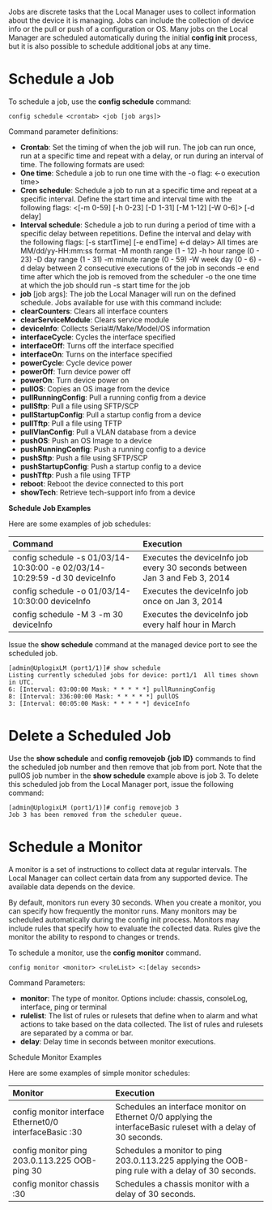 <!-- 5.4 -->

Jobs are discrete tasks that the Local Manager uses to collect information about the device it is managing. Jobs can include the collection of device info or the pull or push of a configuration or OS. Many jobs on the Local Manager are scheduled automatically during the initial **config init** process, but it is also possible to schedule additional jobs at any time.

# Schedule a Job 

To schedule a job, use the **config schedule** command:

```
config schedule <crontab> <job [job args]>
```

Command parameter definitions: 

 - **Crontab**: Set the timing of when the job will run. The job can run once, run at a specific time and repeat with a delay, or run during an interval of time. The following formats are used: 
  - **One time**: Schedule a job to run one time with the -o flag: <-o execution time>
  - **Cron schedule**: Schedule a job to run at a specific time and repeat at a specific interval. Define the start time and interval time with the following flags: <[-m 0-59] [-h 0-23] [-D 1-31] [-M 1-12] [-W 0-6]> [-d delay]
  - **Interval schedule**: Schedule a job to run during a period of time with a specific delay between repetitions. Define the interval and delay with the following flags: [-s startTime] [-e endTime] <-d delay>
All times are MM/dd/yy-HH&#58;mm:ss format
-M <month>		month range (1 - 12)
-h <hour>		hour range (0 - 23)
-D <day>			day range (1 - 31)
-m <minute>		minute range (0 - 59)
-W <week>		week day (0 - 6)
-d <delay>		delay between 2 consecutive executions of the job in seconds
-e <end time>		end time after which the job is removed from the scheduler
-o <one time>		the one time at which the job should run
-s <start time>	start time for the job
 - **job** [job args]: The job the Local Manager will run on the defined schedule. Jobs available for use with this command include:
  - **clearCounters**: Clears all interface counters
  - **clearServiceModule**: Clears service module
  - **deviceInfo**: Collects Serial#/Make/Model/OS information
  - **interfaceCycle**: Cycles the interface specified
  - **interfaceOff**: Turns off the interface specified
  - **interfaceOn**: Turns on the interface specified
  - **powerCycle**: Cycle device power
  - **powerOff**: Turn device power off
  - **powerOn**: Turn device power on
  - **pullOS**: Copies an OS image from the device
  - **pullRunningConfig**: Pull a running config from a device
  - **pullSftp**: Pull a file using SFTP/SCP
  - **pullStartupConfig**: Pull a startup config from a device
  - **pullTftp**: Pull a file using TFTP
  - **pullVlanConfig**: Pull a VLAN database from a device
  - **pushOS**: Push an OS Image to a device
  - **pushRunningConfig**: Push a running config to a device
  - **pushSftp**: Push a file using SFTP/SCP
  - **pushStartupConfig**: Push a startup config to a device
  - **pushTftp**: Push a file using TFTP
  - **reboot**: Reboot the device connected to this port
  - **showTech**: Retrieve tech-support info from a device

**Schedule Job Examples**

Here are some examples of job schedules:

| Command | Execution |
|:---|:---|
|config schedule -s 01/03/14-10&#58;30:00 -e 02/03/14-10&#58;29:59 -d 30 deviceInfo|Executes the deviceInfo job every 30 seconds between Jan 3 and Feb 3, 2014|
|config schedule -o 01/03/14-10&#58;30:00 deviceInfo|Executes the deviceInfo job once on Jan 3, 2014|
|config schedule -M 3 -m 30 deviceInfo|Executes the deviceInfo job every half hour in March|

Issue the **show schedule** command at the managed device port to see the scheduled job.

```
[admin@UplogixLM (port1/1)]# show schedule
Listing currently scheduled jobs for device: port1/1  All times shown in UTC.
6: [Interval: 03:00:00 Mask: * * * * *] pullRunningConfig
8: [Interval: 336:00:00 Mask: * * * * *] pullOS
3: [Interval: 00:05:00 Mask: * * * * *] deviceInfo
```

# Delete a Scheduled Job

Use the **show schedule** and **config removejob {job ID}** commands to find the scheduled job number and then remove that job from port. Note that the pullOS job number in the **show schedule** example above is job 3. To delete this scheduled job from the Local Manager port, issue the following command:

```
[admin@UplogixLM (port1/1)]# config removejob 3
Job 3 has been removed from the scheduler queue.
```

# Schedule a Monitor

A monitor is a set of instructions to collect data at regular intervals. The Local Manager can collect certain data from any supported device. The available data depends on the device. 

By default, monitors run every 30 seconds. When you create a monitor, you can specify how frequently the monitor runs. Many monitors may be scheduled automatically during the config init process. Monitors may include rules that specify how to evaluate the collected data. Rules give the monitor the ability to respond to changes or trends.

To schedule a monitor, use the **config monitor** command. 

```
config monitor <monitor> <ruleList> <:[delay seconds>
```

Command Parameters: 

 - **monitor**: The type of monitor. Options include: chassis, consoleLog, interface, ping or terminal
 - **rulelist**: The list of rules or rulesets that define when to alarm and what actions to take based on the data collected. The list of rules and rulesets are separated by a comma or bar. 
 - **delay**: Delay time in seconds between monitor executions.

Schedule Monitor Examples

Here are some examples of simple monitor schedules:

| Monitor | Execution | 
|:---|:---|
|config monitor interface Ethernet0/0 interfaceBasic :30|Schedules an interface monitor on Ethernet 0/0 applying the interfaceBasic ruleset with a delay of 30 seconds.|
|config monitor ping 203.0.113.225 OOB-ping 30|	Schedules a monitor to ping 203.0.113.225 applying the OOB-ping rule with a delay of 30 seconds.|
|config monitor chassis :30|	Schedules a chassis monitor with a delay of 30 seconds.|